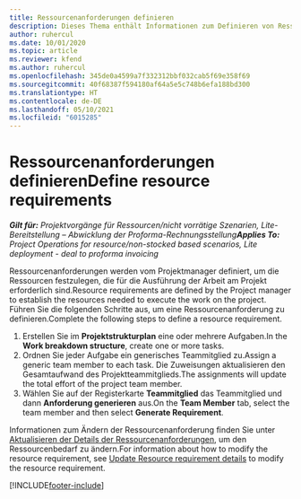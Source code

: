 ```yaml
---
title: Ressourcenanforderungen definieren
description: Dieses Thema enthält Informationen zum Definieren von Ressourcenanforderungsinformationen.
author: ruhercul
ms.date: 10/01/2020
ms.topic: article
ms.reviewer: kfend
ms.author: ruhercul
ms.openlocfilehash: 345de0a4599a7f332312bbf032cab5f69e358f69
ms.sourcegitcommit: 40f68387f594180af64a5e5c748b6efa188bd300
ms.translationtype: HT
ms.contentlocale: de-DE
ms.lasthandoff: 05/10/2021
ms.locfileid: "6015285"
---
```

# <a name="define-resource-requirements"></a><span data-ttu-id="24912-103">Ressourcenanforderungen definieren</span><span class="sxs-lookup"><span data-stu-id="24912-103">Define resource requirements</span></span>

<span data-ttu-id="24912-104">_**Gilt für:** Projektvorgänge für Ressourcen/nicht vorrätige Szenarien, Lite-Bereitstellung – Abwicklung der Proforma-Rechnungsstellung_</span><span class="sxs-lookup"><span data-stu-id="24912-104">_**Applies To:** Project Operations for resource/non-stocked based scenarios, Lite deployment - deal to proforma invoicing_</span></span>

<span data-ttu-id="24912-105">Ressourcenanforderungen werden vom Projektmanager definiert, um die Ressourcen festzulegen, die für die Ausführung der Arbeit am Projekt erforderlich sind.</span><span class="sxs-lookup"><span data-stu-id="24912-105">Resource requirements are defined by the Project manager to establish the resources needed to execute the work on the project.</span></span> <span data-ttu-id="24912-106">Führen Sie die folgenden Schritte aus, um eine Ressourcenanforderung zu definieren.</span><span class="sxs-lookup"><span data-stu-id="24912-106">Complete the following steps to define a resource requirement.</span></span>

1.  <span data-ttu-id="24912-107">Erstellen Sie im **Projektstrukturplan** eine oder mehrere Aufgaben.</span><span class="sxs-lookup"><span data-stu-id="24912-107">In the **Work breakdown structure**, create one or more tasks.</span></span>
2.  <span data-ttu-id="24912-108">Ordnen Sie jeder Aufgabe ein generisches Teammitglied zu.</span><span class="sxs-lookup"><span data-stu-id="24912-108">Assign a generic team member to each task.</span></span> <span data-ttu-id="24912-109">Die Zuweisungen aktualisieren den Gesamtaufwand des Projektteammitglieds.</span><span class="sxs-lookup"><span data-stu-id="24912-109">The assignments will update the total effort of the project team member.</span></span>
3.  <span data-ttu-id="24912-110">Wählen Sie auf der Registerkarte **Teammitglied** das Teammitglied und dann **Anforderung generieren** aus.</span><span class="sxs-lookup"><span data-stu-id="24912-110">On the **Team Member** tab, select the team member and then select **Generate Requirement**.</span></span>

<span data-ttu-id="24912-111">Informationen zum Ändern der Ressourcenanforderung finden Sie unter [Aktualisieren der Details der Ressourcenanforderungen](define-resource-requirements.md), um den Ressourcenbedarf zu ändern.</span><span class="sxs-lookup"><span data-stu-id="24912-111">For information about how to modify the resource requirement, see [Update Resource requirement details](define-resource-requirements.md) to modify the resource requirement.</span></span>

[!INCLUDE[footer-include](../includes/footer-banner.md)]